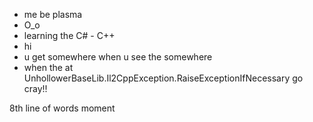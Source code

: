 - me be plasma
- O_o
- learning the C# - C++
- hi
- u get somewhere when u see the somewhere
- when the at UnhollowerBaseLib.Il2CppException.RaiseExceptionIfNecessary go cray!!

8th line of words moment
